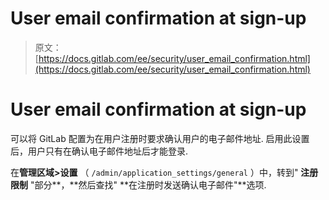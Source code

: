 # User email confirmation at sign-up

> 原文：[https://docs.gitlab.com/ee/security/user_email_confirmation.html](https://docs.gitlab.com/ee/security/user_email_confirmation.html)

# User email confirmation at sign-up[](#user-email-confirmation-at-sign-up "Permalink")

可以将 GitLab 配置为在用户注册时要求确认用户的电子邮件地址. 启用此设置后，用户只有在确认电子邮件地址后才能登录.

在**管理区域>设置** （ `/admin/application_settings/general` ）中，转到" **注册限制** "部分**，**然后查找" **在注册时发送确认电子邮件"**选项.
